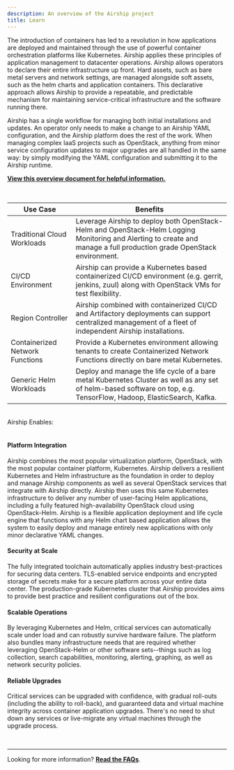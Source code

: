 ```yaml
---
description: An overview of the Airship project
title: Learn
---
```


The introduction of containers has led to a revolution in how applications are deployed and maintained through the use of powerful container orchestration platforms like Kubernetes. Airship applies these principles of application management to datacenter operations. Airship allows operators to declare their entire infrastructure up front. Hard assets, such as bare metal servers and network settings, are managed alongside soft assets, such as the helm charts and application containers.  This declarative approach allows Airship to provide a repeatable, and predictable mechanism for maintaining service-critical infrastructure and the software running there.

Airship has a single workflow for managing both initial installations and updates. An operator only needs to make a change to an Airship YAML configuration, and the Airship platform does the rest of the work. When managing complex IaaS projects such as OpenStack, anything from minor service configuration updates to major upgrades are all handled in the same way: by simply modifying the YAML configuration and submitting it to the Airship runtime.

<a href="/collateral/Airship_OnePager.pdf" target="_blank"><strong>View this overview document for helpful information.</strong></a>

<br>

  <table class="table is-bordered" style="width:100%">
    <thead>
        <tr>
            <th class="is-usecase-header-left">Use Case</th>
            <th class="is-usecase-header-right">Benefits</th>
        </tr>
    </thead>
    <tbody>
        <tr>
            <td class="is-usecase-left">Traditional Cloud Workloads</td>
            <td class="is-usecase-right">Leverage Airship to deploy both OpenStack-Helm and OpenStack-Helm Logging Monitoring and Alerting to create and manage a full production grade OpenStack environment.</td>
      </tr>
      <tr>
            <td class="is-usecase-left">CI/CD Environment</td>
            <td class="is-usecase-right">Airship can provide a Kubernetes based containerized CI/CD environment (e.g. gerrit, jenkins, zuul) along with OpenStack VMs for test flexibility.</td>
      </tr>
      <tr>
            <td class="is-usecase-left">Region Controller</td>
            <td class="is-usecase-right">Airship combined with containerized CI/CD and Artifactory
            deployments can support centralized management of a fleet of independent Airship installations.</td>
      </tr>
      <tr>
            <td class="is-usecase-left">Containerized Network Functions</td>
            <td class="is-usecase-right">Provide a Kubernetes environment allowing tenants to create Containerized Network Functions directly on bare metal Kubernetes.</td>
      </tr>
    <tr>
            <td class="is-usecase-left">Generic Helm Workloads</td>
            <td class="is-usecase-right">Deploy and manage the life cycle of a bare metal Kubernetes Cluster as well as any set of helm-based software on top, e.g. TensorFlow, Hadoop, ElasticSearch, Kafka.</td>
      </tr>
    </tbody>
  </table>

<br>

<div class="h2_green">Airship Enables:</div>  
<br>

#### Platform Integration

Airship combines the most popular virtualization platform, OpenStack, with the most popular container platform, Kubernetes.  Airship delivers a resilient Kubernetes and Helm infrastructure as the foundation in order to deploy and manage Airship components as well as several OpenStack services that integrate with Airship directly.  Airship then uses this same Kubernetes infrastructure to deliver any number of user-facing Helm applications, including a fully featured high-availability OpenStack cloud using OpenStack-Helm. Airship is a flexible application deployment and life cycle engine that functions with any Helm chart based application allows the system to easily deploy and manage entirely new applications with only minor declarative YAML changes.

#### Security at Scale

The fully integrated toolchain automatically applies industry best-practices for securing data centers. TLS-enabled service endpoints and encrypted storage of secrets make for a secure platform across your entire data center.  The production-grade Kubernetes cluster that Airship provides aims to provide best practice and resilient configurations out of the box.

#### Scalable Operations

By leveraging Kubernetes and Helm, critical services can automatically scale under load and can robustly survive hardware failure. The platform also bundles many infrastructure needs that are required whether leveraging OpenStack-Helm or other software sets--things such as log collection, search capabilities, monitoring, alerting, graphing, as well as network security policies.

#### Reliable Upgrades

Critical services can be upgraded with confidence, with gradual roll-outs (including the ability to roll-back), and guaranteed data and virtual machine integrity across container application upgrades. There's no need to shut down any services or live-migrate any virtual machines through the upgrade process.

<br>

---

Looking for more information? [**Read the FAQs**](/faq/).